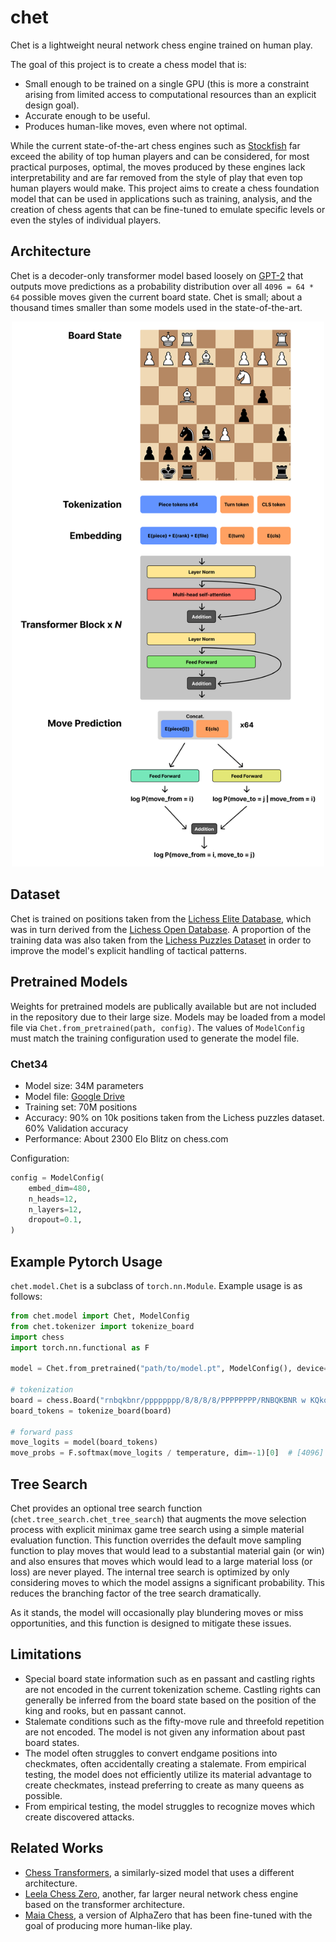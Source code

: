# chet

Chet is a lightweight neural network chess engine trained on human play.

The goal of this project is to create a chess model that is:

-   Small enough to be trained on a single GPU (this is more a constraint arising from limited access to computational resources than an explicit design goal).
-   Accurate enough to be useful.
-   Produces human-like moves, even where not optimal.

While the current state-of-the-art chess engines such as [Stockfish](https://stockfishchess.org/) far exceed the ability of top human players and can be considered, for most practical purposes, optimal, the moves produced by these engines lack interpretability and are far removed from the style of play that even top human players would make. This project aims to create a chess foundation model that can be used in applications such as training, analysis, and the creation of chess agents that can be fine-tuned to emulate specific levels or even the styles of individual players.

## Architecture

Chet is a decoder-only transformer model based loosely on [GPT-2](https://cdn.openai.com/better-language-models/language_models_are_unsupervised_multitask_learners.pdf) that outputs move predictions as a probability distribution over all `4096 = 64 * 64` possible moves given the current board state. Chet is small; about a thousand times smaller than some models used in the state-of-the-art.

<p align="center">
    <img src="./assets/architecture.png" alt="Architecture" width="500"/>
</p>

## Dataset

Chet is trained on positions taken from the [Lichess Elite Database](https://database.nikonoel.fr/), which was in turn derived from the [Lichess Open Database](https://database.lichess.org/). A proportion of the training data was also taken from the [Lichess Puzzles Dataset](https://database.lichess.org/#puzzles) in order to improve the model's explicit handling of tactical patterns.

## Pretrained Models

Weights for pretrained models are publically available but are not included in the repository due to their large size. Models may be loaded from a model file via `Chet.from_pretrained(path, config)`. The values of `ModelConfig` must match the training configuration used to generate the model file.

### Chet34

-   Model size: 34M parameters
-   Model file: [Google Drive](https://drive.google.com/file/d/1dVlZ9fX80M2-K5Yzn17YsNV2qlpZinfk/view?usp=sharing)
-   Training set: 70M positions
-   Accuracy: 90% on 10k positions taken from the Lichess puzzles dataset. 60% Validation accuracy
-   Performance: About 2300 Elo Blitz on chess.com

Configuration:

```python
config = ModelConfig(
    embed_dim=480,
    n_heads=12,
    n_layers=12,
    dropout=0.1,
)
```

## Example Pytorch Usage

`chet.model.Chet` is a subclass of `torch.nn.Module`. Example usage is as follows:

```python
from chet.model import Chet, ModelConfig
from chet.tokenizer import tokenize_board
import chess
import torch.nn.functional as F

model = Chet.from_pretrained("path/to/model.pt", ModelConfig(), device="cuda")

# tokenization
board = chess.Board("rnbqkbnr/pppppppp/8/8/8/8/PPPPPPPP/RNBQKBNR w KQkq - 0 1")
board_tokens = tokenize_board(board)

# forward pass
move_logits = model(board_tokens)
move_probs = F.softmax(move_logits / temperature, dim=-1)[0]  # [4096]
```

## Tree Search

Chet provides an optional tree search function (`chet.tree_search.chet_tree_search`) that augments the move selection process with explicit minimax game tree search using a simple material evaluation function. This function overrides the default move sampling function to play moves that would lead to a substantial material gain (or win) and also ensures that moves which would lead to a large material loss (or loss) are never played. The internal tree search is optimized by only considering moves to which the model assigns a significant probability. This reduces the branching factor of the tree search dramatically.

As it stands, the model will occasionally play blundering moves or miss opportunities, and this function is designed to mitigate these issues.

## Limitations

-   Special board state information such as en passant and castling rights are not encoded in the current tokenization scheme. Castling rights can generally be inferred from the board state based on the position of the king and rooks, but en passant cannot.
-   Stalemate conditions such as the fifty-move rule and threefold repetition are not encoded. The model is not given any information about past board states.
-   The model often struggles to convert endgame positions into checkmates, often accidentally creating a stalemate. From empirical testing, the model does not efficiently utilize its material advantage to create checkmates, instead preferring to create as many queens as possible.
-   From empirical testing, the model struggles to recognize moves which create discovered attacks.

## Related Works

-   [Chess Transformers](https://github.com/sgrvinod/chess-transformers), a similarly-sized model that uses a different architecture.
-   [Leela Chess Zero](https://github.com/LeelaChessZero/lc0), another, far larger neural network chess engine based on the transformer architecture.
-   [Maia Chess](https://www.maiachess.com/), a version of AlphaZero that has been fine-tuned with the goal of producing more human-like play.
